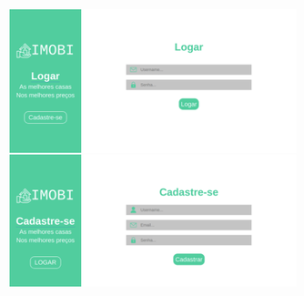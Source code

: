 <img src=".github/img/logar.png" alt="tela de login" width="600" />
<img src=".github/img/cadastar.png" alt="tela de cadatro" width="600" />
